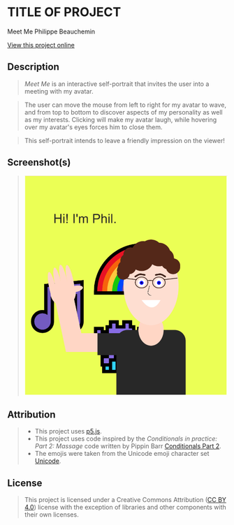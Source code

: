 # TITLE OF PROJECT
Meet Me
Philippe Beauchemin

[View this project online](https://philippe-bn.github.io/cart253/topics/art-jam-assignment/)

## Description

> *Meet Me* is an interactive self-portrait that invites the user into a meeting with my avatar.

> The user can move the mouse from left to right for my avatar to wave, and from top to bottom to discover aspects of my personality as well as my interests. Clicking will make my avatar laugh, while hovering over my avatar's eyes forces him to close them.

> This self-portrait intends to leave a friendly impression on the viewer!

## Screenshot(s)

> ![Image of the avatar waving](./assets/images/autoportrait.png)

## Attribution

> - This project uses [p5.js](https://p5js.org).
> - This project uses code inspired by the *Conditionals in practice: Part 2: Massage* code written by Pippin Barr [Conditionals Part 2](https://pippinbarr.com/cart253/topics/conditionals/conditionals-in-practice-part-2.html).
> - The emojis were taken from the Unicode emoji character set [Unicode](https://unicode.org/emoji/charts/emoji-list.html).

## License

> This project is licensed under a Creative Commons Attribution ([CC BY 4.0](https://creativecommons.org/licenses/by/4.0/deed.en)) license with the exception of libraries and other components with their own licenses.